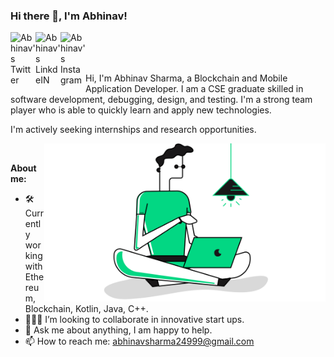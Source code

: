 ### Hi there 👋, I'm Abhinav!

<a href="https://twitter.com/abhinavv_24">
  <img align="left" alt="Abhinav's Twitter" width="40px" src="https://img.icons8.com/nolan/2x/twitter-squared.png" />
</a>
<a href="https://www.linkedin.com/in/abhinav-sharma-17477a134/">
  <img align="left" alt="Abhinav's LinkdeIN" width="40px" src="https://img.icons8.com/nolan/2x/linkedin.png" />
</a>
<a href="https://instagram.com/abhinavv.24">
  <img align="left" alt="Abhinav's Instagram" width="40px" src="https://img.icons8.com/nolan/2x/instagram-new.png" />
</a>

<!-- 
<br />

![](https://activity-graph.herokuapp.com/graph?username=abhinavsharma24&theme=react-dark&hide_border=true&area=true) -->

<br/>
<br/>
<br/>

Hi, I'm Abhinav Sharma, a Blockchain and Mobile Application Developer. I am a CSE graduate skilled in software development, debugging, design, and testing. I'm a strong team player who is able to quickly learn and apply new technologies.

I'm actively seeking internships and research opportunities.

<!--   <img align="right" height="350" width="350" alt="GIF" src="https://github.com/AbhinavSharma24/AbhinavSharma24/blob/master/Abhinav%20Sharma%20-%20GIF.gif" />
 -->
 
 <img align="right" hight="300" width="450" alt="GIF" align="right" src="https://github.com/AbhinavSharma24/AbhinavSharma24/blob/master/Photos.png">

 
<br/>

**About me:**

- 🛠 Currently working with Ethereum, Blockchain, Kotlin, Java, C++.
- 👨🏻‍💻 I’m looking to collaborate in innovative start ups.
- 💬 Ask me about anything, I am happy to help.
- 📫 How to reach me: abhinavsharma24999@gmail.com


<!-- 
<br />
<img align="center" src="https://github-readme-stats.vercel.app/api/top-langs/?username=abhinavsharma24&layout=compact&theme=dark"/>

<br />
![Top Languages](https://github-readme-stats.vercel.app/api/top-langs/?username=abhinavsharma24)
 -->
